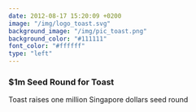 ```yaml
---
date: 2012-08-17 15:20:09 +0200
image: "/img/logo_toast.svg"
background_image: "/img/pic_toast.png"
background_color: "#111111"
font_color: "#ffffff"
type: "left"
---
```

### $1m Seed Round for Toast

Toast raises one million Singapore dollars seed round
